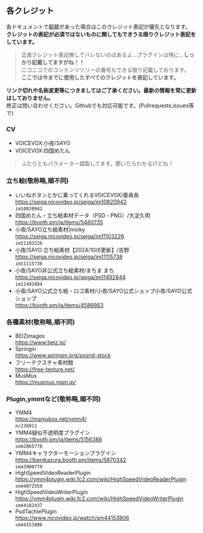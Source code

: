 ## 各クレジット
各ドキュメントで齟齬があった場合はこのクレジット表記が優先となります。  
**クレジットの表記が必須ではないものに関してもできうる限りクレジット表記をしています。**  
> 正直クレジット表記無しでバレないのはあるよ...プラグインは特に...**しっかり記載してますがね！！**  
> ニコニコでのコンテンツツリーの番号もできる限り記載しております。  
> **ここでは今までに使用したすべてのクレジットを表記しています。**

**リンク切れや名称変更等につきましてはご了承ください。最新の情報を常に更新はしておりません。**  
修正は問い合わせください。Githubでも対応可能です。(Pullrequests,issues等で)  

### CV
- VOICEVOX:小夜/SAYO  
- VOICEVOX:四国めたん
> ふたりともパラメーター調製してます。聞いたらわかるけどね！

### 立ち絵(敬称略,順不同)
- いいねボタンとかに乗ってくれるVOICEVOX/委員長  
https://seiga.nicovideo.jp/seiga/im10820942  
`im10820942`  
- 四国めたん・立ち絵素材データ（PSD・PNG）/大淀久明  
https://booth.pm/ja/items/5480735  
- 小夜/SAYO立ち絵素材|moiky  
https://seiga.nicovideo.jp/seiga/im11103226  
`im11103226`  
- 小夜/SAYO 立ち絵素材【2024/10/6更新】/吉野  
https://seiga.nicovideo.jp/seiga/im11115738  
`im11115738`  
- 小夜/SAYO非公式立ち絵素材/まちま まち  
https://seiga.nicovideo.jp/seiga/im11492844  
`im11492884`  
- 小夜/SAYO公式立ち絵・ロゴ素材/小夜/SAYO公式ショップ小夜/SAYO公式ショップ  
https://booth.pm/ja/items/4586983  
  
### 各種素材(敬称略,順不同)
- BEIZimages  
https://www.beiz.jp/  
- Springin  
https://www.springin.org/sound-stock
- フリーテクスチャ素材館  
https://free-texture.net/
- MusMus  
https://musmus.main.jp/
  
### Plugin,ymmtなど(敬称略,順不同)
- YMM4  
https://manjubox.net/ymm4/  
`nc236011`  
- YMM4疑似不透明度プラグイン  
https://booth.pm/ja/items/5156386  
`sm42865770`  
- YMM4キャラクターモーションプラグイン  
https://benikazura.booth.pm/items/5870342  
`sm43900779`  
- HighSpeedVideoReaderPlugin  
https://ymm4plugin.wiki.fc2.com/wiki/HighSpeedVideoReaderPlugin  
`sm44072559`  
- HighSpeedVideoWriterPlugin  
https://ymm4plugin.wiki.fc2.com/wiki/HighSpeedVideoWriterPlugin  
`sm44102437`
- PsdTachiePlugin  
https://www.nicovideo.jp/watch/sm44153806  
`sm44153806`  
 
